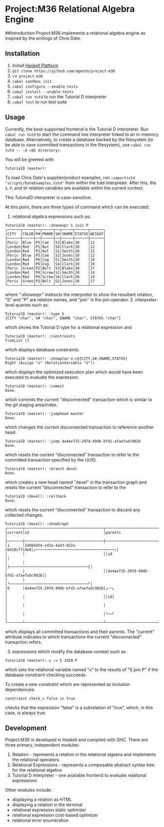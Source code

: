 # Project:M36 Relational Algebra Engine

##Introduction
Project:M36 implements a relational algebra engine as inspired by the writings of Chris Date.

## Installation

1. Install [Haskell Platform](https://www.haskell.org/platform/)
1. ```git clone https://github.com/agentm/project-m36```
2. ```cd project-m36```
3. ```cabal sandbox init```
4. ```cabal configure --enable-tests```
5. ```cabal install --enable-tests```
6. ```cabal run tutd``` to run the Tutorial D interpreter
7. ```cabal test``` to run test suite

## Usage

Currently, the best-supported frontend is the Tutorial D interpreter. Run `cabal run tutd` to start the command line interpreter linked to an in-memory database. Alternatively, to create a database backed by the filesystem (to be able to save committed transactions in the filesystem), use `cabal run tutd -- -d <db directory>`.

You will be greeted with:

`TutorialD (master):`

To load Chris Date's supplier/product examples, run `:importtutd "scripts/DateExamples.tutd"` from within the tutd interpreter. After this, the `S`, `P`, and `SP` relation variables are available within the current context.

This TutorialD interpreter is case-sensitive. 

At this point, there are three types of command which can be executed:

1. relational algebra expressions such as: 

  ```
TutorialD (master): :showexpr S join P
┌──────┬─────┬──┬─────┬──┬─────┬──────┬──────┐
│CITY  │COLOR│P#│PNAME│S#│SNAME│STATUS│WEIGHT│
├──────┼─────┼──┼─────┼──┼─────┼──────┼──────┤
│Paris │Blue │P5│Cam  │S3│Blake│30    │12    │
│London│Red  │P1│Nut  │S4│Clark│20    │12    │
│London│Red  │P1│Nut  │S1│Smith│20    │12    │
│Paris │Blue │P5│Cam  │S2│Jones│10    │12    │
│London│Red  │P6│Cog  │S1│Smith│20    │19    │
│London│Red  │P6│Cog  │S4│Clark│20    │19    │
│Paris │Green│P2│Bolt │S3│Blake│30    │17    │
│London│Red  │P4│Screw│S1│Smith│20    │14    │
│London│Red  │P4│Screw│S4│Clark│20    │14    │
│Paris │Green│P2│Bolt │S2│Jones│10    │17    │
└──────┴─────┴──┴─────┴──┴─────┴──────┴──────┘
```

  where ":showexpr" instructs the interpreter to show the resultant relation, "S" and "P" are relation names, and "join" is the join operator.
2. interpreter-level queries such as:

  ```
TutorialD (master): :type S
{CITY "char", S# "char", SNAME "char", STATUS "char"}
```

  which shows the Tutorial D type for a relational expression and 

  ```
TutorialD (master): :constraints
fromList []
```
which displays database constraints.

  ```
TutorialD (master): :showplan x:=S{CITY,S#,SNAME,STATUS}
Right (Assign "x" (RelationVariable "S"))
```
which displays the optimized execution plan which would have been executed to evaluate the expression.

  ```
TutorialD (master): :commit
Done.
```
which commits the current "disconnected" transaction which is similar to the git staging area/index.

  ```
TutorialD (master): :jumphead master
Done.
```
which changes the current disconnected transaction to reference another head.

  ```
TutorialD (master): :jump 4a4ee715-297d-49db-bfd1-afaefadc902b
Done.
```
which resets the current "disconnected" transaction to refer to the committed transaction specified by the UUID.

  ```
TutorialD (master): :branch devel
Done.
```

which creates a new head named "devel" in the transaction graph and resets the current "disconnected" transaction to refer to the 

  ```
TutorialD (devel): :rollback
Done.
```

which resets the current "disconnected" transaction to discard any collected changes.

  ```
TutorialD (devel): :showGraph
┌───────┬────────────────────────────────────┬──────────────────────────────────────┐
│current│id                                  │parents                               │
├───────┼────────────────────────────────────┼──────────────────────────────────────┤
│1      │1d064d54-cd2a-4a43-822a-cbd18cf7c4e8│┌────────────────────────────────────┐│
│       │                                    ││id                                  ││
│       │                                    │├────────────────────────────────────┤│
│       │                                    ││4a4ee715-297d-49db-bfd1-afaefadc902b││
│       │                                    │└────────────────────────────────────┘│
│0      │4a4ee715-297d-49db-bfd1-afaefadc902b│┌──┐                                  │
│       │                                    ││id│                                  │
│       │                                    │                                      │
│       │                                    │└──┘                                  │
└───────┴────────────────────────────────────┴──────────────────────────────────────┘
```

which displays all committed transactions and their parents. The "current" attribute indicates to which transactions the current "disconnected" transaction refers.

3. expressions which modify the database context such as:

  ```
TutorialD (master): x := S JOIN P
```
  which sets the relational variable named "x" to the results of "S join P" if the database constraint checking succeeds.

  To create a new constraint which are represented as inclusion dependencies:

  ```
constraint check_x false in true
```

  checks that the expression "false" is a subrelation of "true", which, in this case, is always true.
  
## Development

Project:M36 is developed in Haskell and compiled with GHC. There are three primary, independent modules:

1. Relation - represents a relation in the relational algebra and implements the relational operators
2. Relational Expressions - represents a composable abstract syntax tree for the relational algebra
3. Tutorial D Interpreter - one available frontend to evaluate relational expressions

Other modules include:

* displaying a relation as HTML
* displaying a relation in the terminal
* relational expression static optimizer
* relational expression cost-based optimizer
* relational error enumeration